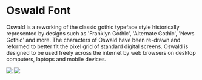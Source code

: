 Oswald Font
==============

Oswald is a reworking of the classic gothic typeface style historically represented by designs such as 'Franklyn Gothic', 'Alternate Gothic', 'News Gothic' and more. The characters of Oswald have been re-drawn and reformed to better fit the pixel grid of standard digital screens. Oswald is designed to be used freely across the internet by web browsers on desktop computers, laptops and mobile devices.

![](http://behance.vo.llnwd.net/profiles11/1419723/projects/8868197/c907bc6ada6d629f90152121b3a9a93c.png)
![](http://behance.vo.llnwd.net/profiles11/1419723/projects/8868197/a897530c44cf0be65f5e61026531040b.png)
